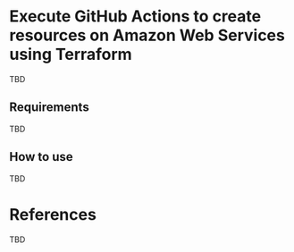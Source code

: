 # Execute GitHub Actions to create resources on Amazon Web Services using Terraform

TBD

## Requirements

TBD

## How to use

TBD

# References

TBD